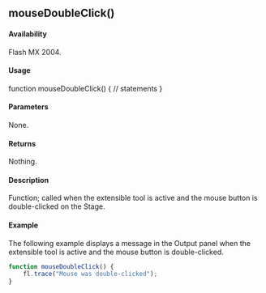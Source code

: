 ## mouseDoubleClick()

#### Availability

Flash MX 2004.

#### Usage

function mouseDoubleClick() {
// statements
}

#### Parameters

None.

#### Returns

Nothing.

#### Description

Function; called when the extensible tool is active and the mouse button is double-clicked on the Stage.

#### Example

The following example displays a message in the Output panel when the extensible tool is active and the mouse button is double-clicked.

```javascript
function mouseDoubleClick() { 
    fl.trace("Mouse was double-clicked");
}

```
